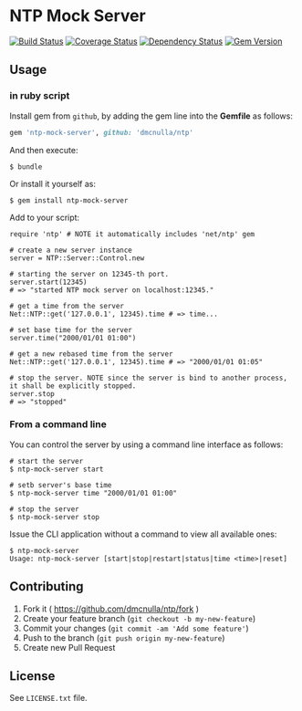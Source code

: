 # NTP Mock Server

[![Build Status](https://travis-ci.org/dmcnulla/ntp.svg?branch=master)](https://travis-ci.org/dmcnulla/ntp)
[![Coverage Status](https://coveralls.io/repos/github/dmcnulla/ntp/badge.svg?branch=coverage)](https://coveralls.io/github/dmcnulla/ntp?branch=coverage)
[![Dependency Status](https://gemnasium.com/majioa/ntp-mock-server.png)](https://gemnasium.com/majioa/ntp-mock-server)
[![Gem Version](https://badge.fury.io/rb/ntp-mock-server.png)](http://rubygems.org/gems/ntp-mock-server)

## Usage
### in ruby script

Install gem from `github`, by adding the gem line into the **Gemfile** as follows:

```ruby
gem 'ntp-mock-server', github: 'dmcnulla/ntp'
```

And then execute:

    $ bundle

Or install it yourself as:

    $ gem install ntp-mock-server

Add to your script:

    require 'ntp' # NOTE it automatically includes 'net/ntp' gem

    # create a new server instance
    server = NTP::Server::Control.new

    # starting the server on 12345-th port.
    server.start(12345)
    # => "started NTP mock server on localhost:12345."

    # get a time from the server
    Net::NTP::get('127.0.0.1', 12345).time # => time...

    # set base time for the server
    server.time("2000/01/01 01:00")

    # get a new rebased time from the server
    Net::NTP::get('127.0.0.1', 12345).time # => "2000/01/01 01:05"

    # stop the server. NOTE since the server is bind to another process, it shall be explicitly stopped.
    server.stop
    # => "stopped"

### From a command line

You can control the server by using a command line interface as follows:

    # start the server
    $ ntp-mock-server start

    # setb server's base time
    $ ntp-mock-server time "2000/01/01 01:00"

    # stop the server
    $ ntp-mock-server stop

Issue the CLI application without a command to view all available ones:

    $ ntp-mock-server
    Usage: ntp-mock-server [start|stop|restart|status|time <time>|reset]

## Contributing

1. Fork it ( https://github.com/dmcnulla/ntp/fork )
2. Create your feature branch (`git checkout -b my-new-feature`)
3. Commit your changes (`git commit -am 'Add some feature'`)
4. Push to the branch (`git push origin my-new-feature`)
5. Create new Pull Request

## License

See `LICENSE.txt` file.
